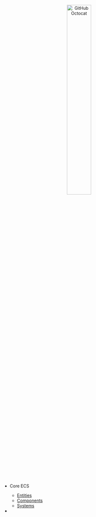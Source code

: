 <p align="center">
  <img alt="GitHub Octocat" src="https://longshilin.com/images/favicon.png" width="40%">
</p>

- Core ECS

  - [Entities](entities.md)
  - [Components](components.md)
  - [Systems](systems.md)

- 
<!--stackedit_data:
eyJoaXN0b3J5IjpbODg1NTM0OTczXX0=
-->